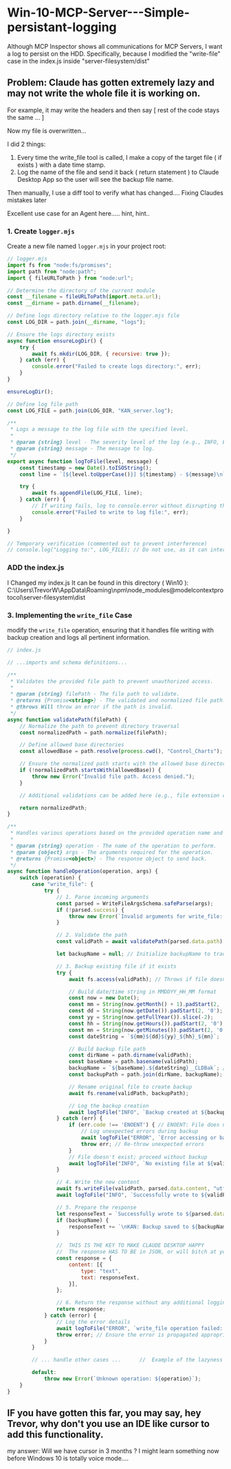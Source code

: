 # Win-10-MCP-Server---Simple-persistant-logging
Although MCP Inspector shows all communications for MCP Servers, I want a log to persist on the HDD.
Specifically, because I modified the "write-file" case in the index.js inside "server-filesystem/dist"

## Problem:  Claude has gotten extremely lazy and may not write the whole file it is working on. 

  For example, it may write the headers and then say
  [ rest of the code stays the same ... ]

Now my file is overwritten...

I did 2 things:
1.  Every time the write_file tool is called, I make a copy of the target file ( if exists ) with a date time stamp.
2.  Log the name of the file and send it back ( return statement ) to Claude Desktop App so the user will see the backup file name.

Then manually, I use a diff tool to verify what has changed....  Fixing Claudes mistakes later

Excellent use case for an Agent here..... hint, hint..

### 1. Create `logger.mjs`

Create a new file named `logger.mjs` in your project root:

```javascript
// logger.mjs
import fs from "node:fs/promises";
import path from "node:path";
import { fileURLToPath } from "node:url";

// Determine the directory of the current module
const __filename = fileURLToPath(import.meta.url);
const __dirname = path.dirname(__filename);

// Define logs directory relative to the logger.mjs file
const LOG_DIR = path.join(__dirname, "logs");

// Ensure the logs directory exists
async function ensureLogDir() {
    try {
        await fs.mkdir(LOG_DIR, { recursive: true });
    } catch (err) {
        console.error("Failed to create logs directory:", err);
    }
}

ensureLogDir();

// Define log file path
const LOG_FILE = path.join(LOG_DIR, "KAN_server.log");

/**
 * Logs a message to the log file with the specified level.
 *
 * @param {string} level - The severity level of the log (e.g., INFO, ERROR).
 * @param {string} message - The message to log.
 */
export async function logToFile(level, message) {
    const timestamp = new Date().toISOString();
    const line = `[${level.toUpperCase()}] ${timestamp} - ${message}\n`;

    try {
        await fs.appendFile(LOG_FILE, line);
    } catch (err) {
        // If writing fails, log to console.error without disrupting the main flow
        console.error("Failed to write to log file:", err);
    }

}

// Temporary verification (commented out to prevent interference)
// console.log("Logging to:", LOG_FILE); // Do not use, as it can interfere with JSON responses
```


### ADD the index.js
I Changed my index.js
It can be found in this directory ( Win10 ):
C:\Users\TrevorW\AppData\Roaming\npm\node_modules\@modelcontextprotocol\server-filesystem\dist

### 3. Implementing the `write_file` Case

modify the `write_file` operation, ensuring that it handles file writing with backup creation and logs all pertinent information.

```javascript
// index.js

// ...imports and schema definitions...

/**
 * Validates the provided file path to prevent unauthorized access.
 *
 * @param {string} filePath - The file path to validate.
 * @returns {Promise<string>} - The validated and normalized file path.
 * @throws Will throw an error if the path is invalid.
 */
async function validatePath(filePath) {
    // Normalize the path to prevent directory traversal
    const normalizedPath = path.normalize(filePath);

    // Define allowed base directories
    const allowedBase = path.resolve(process.cwd(), "Control_Charts");

    // Ensure the normalized path starts with the allowed base directory
    if (!normalizedPath.startsWith(allowedBase)) {
        throw new Error("Invalid file path. Access denied.");
    }

    // Additional validations can be added here (e.g., file extension checks)

    return normalizedPath;
}

/**
 * Handles various operations based on the provided operation name and arguments.
 *
 * @param {string} operation - The name of the operation to perform.
 * @param {object} args - The arguments required for the operation.
 * @returns {Promise<object>} - The response object to send back.
 */
async function handleOperation(operation, args) {
    switch (operation) {
        case "write_file": {
            try {
                // 1. Parse incoming arguments
                const parsed = WriteFileArgsSchema.safeParse(args);
                if (!parsed.success) {
                    throw new Error(`Invalid arguments for write_file: ${parsed.error}`);
                }

                // 2. Validate the path
                const validPath = await validatePath(parsed.data.path);

                let backupName = null; // Initialize backupName to track if a backup is created

                // 3. Backup existing file if it exists
                try {
                    await fs.access(validPath); // Throws if file doesn't exist

                    // Build date/time string in MMDDYY_HH_MM format
                    const now = new Date();
                    const mm = String(now.getMonth() + 1).padStart(2, '0');
                    const dd = String(now.getDate()).padStart(2, '0');
                    const yy = String(now.getFullYear()).slice(-2);
                    const hh = String(now.getHours()).padStart(2, '0');
                    const mn = String(now.getMinutes()).padStart(2, '0');
                    const dateString = `${mm}${dd}${yy}_${hh}_${mn}`;

                    // Build backup file path
                    const dirName = path.dirname(validPath);
                    const baseName = path.basename(validPath);
                    backupName = `${baseName}.${dateString}__CLDBak`; // Assign to backupName
                    const backupPath = path.join(dirName, backupName);

                    // Rename original file to create backup
                    await fs.rename(validPath, backupPath);

                    // Log the backup creation
                    await logToFile("INFO", `Backup created at ${backupPath}`);
                } catch (err) {
                    if (err.code !== 'ENOENT') { // ENOENT: File does not exist
                        // Log unexpected errors during backup
                        await logToFile("ERROR", `Error accessing or backing up file: ${err.message}`);
                        throw err; // Re-throw unexpected errors
                    }
                    // File doesn't exist; proceed without backup
                    await logToFile("INFO", `No existing file at ${validPath}. No backup created.`);
                }

                // 4. Write the new content
                await fs.writeFile(validPath, parsed.data.content, "utf-8");
                await logToFile("INFO", `Successfully wrote to ${validPath}`);

                // 5. Prepare the response
                let responseText = `Successfully wrote to ${parsed.data.path}`;
                if (backupName) {
                    responseText += `\nKAN: Backup saved to ${backupName}`;
                }

                //  THIS IS THE KEY TO MAKE CLAUDE DESKTOP HAPPY
                //  The response HAS TO BE in JSON, or will bitch at you
                const response = {
                    content: [{
                        type: "text",
                        text: responseText,
                    }],
                };

                // 6. Return the response without any additional logging
                return response;
            } catch (error) {
                // Log the error details
                await logToFile("ERROR", `write_file operation failed: ${error.message}`);
                throw error; // Ensure the error is propagated appropriately
            }
        }

        // ... handle other cases ...      //  Example of the lazyness I am dealing with here ....

        default:
            throw new Error(`Unknown operation: ${operation}`);
    }
}
```

##  IF you have gotten this far, you may say, hey Trevor, why don't you use an IDE like cursor to add this functionality.
my answer:  Will we have cursor in 3 months ?  I might learn something now before Windows 10 is totally voice mode....
